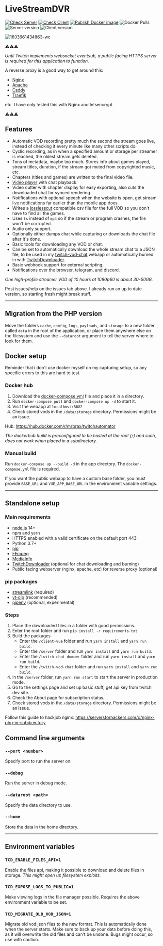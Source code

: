# LiveStreamDVR

[![Check Server](https://github.com/MrBrax/TwitchAutomator/actions/workflows/check-server.yml/badge.svg)](https://github.com/MrBrax/TwitchAutomator/actions/workflows/check-server.yml) [![Check Client](https://github.com/MrBrax/TwitchAutomator/actions/workflows/check-client.yml/badge.svg)](https://github.com/MrBrax/TwitchAutomator/actions/workflows/check-client.yml) [![Publish Docker image](https://github.com/MrBrax/TwitchAutomator/actions/workflows/docker-publish.yml/badge.svg)](https://github.com/MrBrax/TwitchAutomator/actions/workflows/docker-publish.yml)
![Docker Pulls](https://img.shields.io/docker/pulls/mrbrax/twitchautomator) ![Server version](https://img.shields.io/badge/dynamic/json?color=darkgreen&url=https://raw.githubusercontent.com/MrBrax/TwitchAutomator/master/server/package.json&query=$.version&label=Server) ![Client version](https://img.shields.io/badge/dynamic/json?color=darkgreen&url=https://raw.githubusercontent.com/MrBrax/TwitchAutomator/master/client-vue/package.json&query=$.version&label=Client)

![1603661434863-wc](https://user-images.githubusercontent.com/1517911/97119662-fe1b0a80-1711-11eb-8f40-20c1690a01c9.png)


⚠️⚠️⚠️

*Until Twitch implements websocket eventsub, a public facing HTTPS server is required for this application to function.*

A reverse proxy is a good way to get around this:
- [Nginx](https://www.nginx.com/)
- [Apache](https://httpd.apache.org/)
- [Caddy](https://caddyserver.com/)
- [Traefik](https://traefik.io/)

etc. I have only tested this with Nginx and letsencrypt.

⚠️⚠️⚠️



## Features
- Automatic VOD recording pretty much the second the stream goes live, instead of checking it every minute like many other scripts do.
- Cyclic recording, as in when a specified amount or storage per streamer is reached, the oldest stream gets deleted.
- Tons of metadata, maybe too much. Stores info about games played, stream titles, duration, if the stream got muted from copyrighted music, etc.
- Chapters (titles and games) are written to the final video file.
- [Video player](https://github.com/MrBrax/twitch-vod-chat) with chat playback.
- Video cutter with chapter display for easy exporting, also cuts the downloaded chat for synced rendering.
- Notifications with optional speech when the website is open, get stream live notifications far earlier than the mobile app does.
- Writes a [losslesscut](https://github.com/mifi/lossless-cut/) compatible csv file for the full VOD so you don't have to find all the games.
- Uses `ts` instead of `mp4` so if the stream or program crashes, the file won't be corrupted.
- Audio only support.
- Optionally either dumps chat while capturing or downloads the chat file after it's done.
- Basic tools for downloading any VOD or chat.
- Can be set to automatically download the whole stream chat to a JSON file, to be used in my [twitch-vod-chat](https://github.com/MrBrax/twitch-vod-chat) webapp or automatically burned in with [TwitchDownloader](https://github.com/lay295/TwitchDownloader).
- Basic webhook support for external scripting.
- Notifications over the browser, telegram, and discord.

*One high-profile streamer VOD of 10 hours at 1080p60 is about 30-50GB.*

Post issues/help on the issues tab above. I already run an up to date version, so starting fresh might break stuff.

---

## Migration from the PHP version
Move the folders `cache`,  `config`, `logs`, `payloads`, and `storage` to a new folder called `data` in the root of the application, or place them anywhere else on the filesystem and use the `--dataroot` argument to tell the server where to look for them.

## Docker setup

Reminder that i don't use docker myself on my capturing setup, so any specific errors to this are hard to test.


### Docker hub

1. Download the [docker-compose.yml](https://raw.githubusercontent.com/MrBrax/TwitchAutomator/master/docker-compose.yml) file and place it in a directory.
2. Run `docker-compose pull` and `docker-compose up -d` to start it.
3. Visit the webapp at `localhost:8082`
4. Check stored vods in the `/data/storage` directory. Permissions might be an issue.

Hub: https://hub.docker.com/r/mrbrax/twitchautomator

*The dockerhub build is preconfigured to be hosted at the root (`/`) and such, does not work when placed in a subdirectory.*

### Manual build
Run `docker-compose up --build -d` in the app directory. The `docker-compose.yml` file is required.

If you want the public webapp to have a custom base folder, you must provide `BASE_URL` and `VUE_APP_BASE_URL` in the environment variable settings.

---

## Standalone setup

### Main requirements
- [node.js](https://nodejs.org/) 14+
- npm and yarn
- HTTPS enabled with a valid certificate on the default port 443
- Python 3.7+
- [pip](https://pypi.org/project/pip/)
- [FFmpeg](https://ffmpeg.org/download.html)
- [MediaInfo](https://mediaarea.net/en/MediaInfo)
- [TwitchDownloader](https://github.com/lay295/TwitchDownloader) (optional for chat downloading and burning)
- Public facing webserver (nginx, apache, etc) for reverse proxy (optional)


### pip packages
- [streamlink](https://github.com/streamlink/streamlink) (required)
- [yt-dlp](https://github.com/yt-dlp/yt-dlp) (recommended)
- [pipenv](https://github.com/pypa/pipenv) (optional, experimental)

### Steps

1. Place the downloaded files in a folder with good permissions.
2. Enter the root folder and run `pip install -r requirements.txt`
3. Build the packages
    - Enter the `/client-vue` folder and run `yarn install` and `yarn run build`.
    - Enter the `/server` folder and run `yarn install` and `yarn run build`.
    - Enter the `/twitch-chat-dumper` folder and run `yarn install` and `yarn run build`.
    - Enter the `/twitch-vod-chat` folder and run `yarn install` and `yarn run build`.
4. In the `/server` folder, run `yarn run start` to start the server in production mode.
5. Go to the settings page and set up basic stuff, get api key from twitch dev site.
6. Check the About page for subscription status.
7. Check stored vods in the `/data/storage` directory. Permissions might be an issue.

Follow this guide to hackjob nginx: https://serversforhackers.com/c/nginx-php-in-subdirectory

## Command line arguments
### `--port <number>`
Specify port to run the server on.

### `--debug`
Run the server in debug mode.

### `--dataroot <path>`
Specify the data directory to use.

### `--home`
Store the data in the home directory.

---

## Environment variables
### `TCD_ENABLE_FILES_API=1`

Enable the files api, making it possible to download and delete files in storage.
*This might open up filesystem exploits.*

### `TCD_EXPOSE_LOGS_TO_PUBLIC=1`

Make viewing logs in the file manager possible. Requires the above environment variable to be set.

### `TCD_MIGRATE_OLD_VOD_JSON=1`

Migrate old vod json files to the new format. This is automatically done when the server starts.
Make sure to back up your data before doing this, as it will overwrite the old files and can't be undone. Bugs might occur, so use with caution.